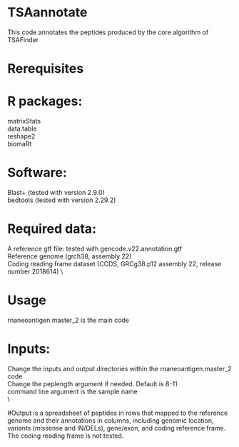 # TSAannotate
This code annotates the peptides produced by the core algorithm of TSAFinder

# Rerequisites
# R packages:
matrixStats \
data.table \
reshape2 \
biomaRt 
# Software:
Blast+ (tested with version 2.9.0) \
bedtools (tested with version 2.29.2)

# Required data:
A reference gtf file: tested with gencode.v22.annotation.gtf \
Reference genome (grch38, assembly 22) \
Coding reading frame dataset (CCDS, GRCg38.p12 assembly 22, release number 2018614) \

# Usage
rnaneoantigen.master_2 is the main code

# Inputs: 
Change the inputs and output directories within the rnaneoantigen.master_2 code \
Change the peplength argument if needed. Default is 8-11 \
command line argument is the sample name \
\

#Output is a spreadsheet of peptides in rows that mapped to the reference genome and their annotations in columns, including genomic location, variants (missense and IN/DELs), gene/exon, and coding reference frame. The coding reading frame is not tested.
